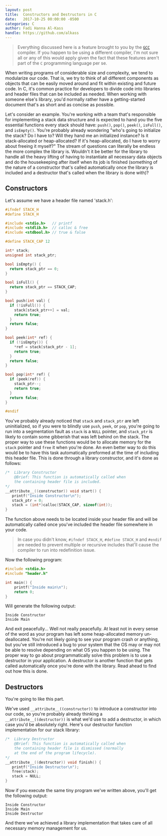 ```yaml
---
layout: post
title:  Constructors and Destructors in C
date:   2017-10-25 00:00:00 -0500
categories: C
author: Fadi Hanna Al-Kass
handle: https://github.com/alkass
---
```


> Everything discussed here is a feature brought to you by the [`GCC`](https://gcc.gnu.org/) compiler. If you happen to be using a different compiler, I'm not sure all or any of this would apply given the fact that these features aren't part of the `C` programming language per se.

When writing programs of considerable size and complexity, we tend to modularize our code. That is, we try to think of all different components as objects that can be easily moved around and fit within existing and future code. In C, it's common practice for developers to divide code into libraries and header files that can be included as needed. When working with someone else's library, you'd normally rather have a getting-started document that's as short and as concise as possible.

Let's consider an example. You're working with a team that's responsible for implementing a stack data structure and is expected to hand you the five essential functions every stack should have: `push()`, `pop()`, `peek()`, `isFull()`, and `isEmpty()`. You're probably already wondering "who's going to initialize the stack? Do I have to? Will they hand me an initialized instance? Is it stack-allocated or heap-allocated? If it's heap-allocated, do I have to worry about freeing it myself?" The stream of questions can literally be endless the more complex the library is. Wouldn't it be better for the library to handle all the heavy lifting of having to instantiate all necessary data objects and do the housekeeping after itself when its job is finished (something of the nature of a constructor that's called automatically once the library is included and a destructor that's called when the library is done with)?

## Constructors

Let's assume we have a header file named 'stack.h':

```c
#ifndef STACK_H
#define STACK_H

#include <stdio.h>   // printf
#include <stdlib.h>  // calloc & free
#include <stdbool.h> // true & false

#define STACK_CAP 12

int* stack;
unsigned int stack_ptr;

bool isEmpty() {
  return stack_ptr == 0;
}

bool isFull() {
  return stack_ptr == STACK_CAP;
}

bool push(int val) {
  if (!isFull()) {
    stack[stack_ptr++] = val;
    return true;
  }
  return false;
}

bool peek(int* ref) {
  if (!isEmpty()) {
    *ref = stack[stack_ptr - 1];
    return true;
  }
  return false;
}

bool pop(int* ref) {
  if (peek(ref)) {
    stack_ptr--;
    return true;
  }
  return false;
}

#endif
```

You've probably already noticed that `stack` and `stack_ptr` are left uninitialized, so if you were to blindly use `push`, `peek`, or `pop`, you're going to run into a segmentation fault as `stack` is a `NULL` pointer, and `stack_ptr` is likely to contain some gibberish that was left behind on the stack. The proper way to use these functions would be to allocate memory for the `stack` pointer and `free` it when you're done. An even better way to do this would be to have this task automatically preformed at the time of including this header file. This is done through a library constructor, and it's done as follows:

```c
/*  Library Constructor
    @Brief: This function is automatically called when
    the containing header file is included.
*/
__attribute__((constructor)) void start() {
   printf("Inside Constructor\n");
   stack_ptr = 0;
   stack = (int*)calloc(STACK_CAP, sizeof(int));
}
```

The function above needs to be located inside your header file and will be automatically called once you've included the header file somewhere in your code.

> In case you didn't know, `#ifndef STACK_H`, `#define STACK_H` and `#endif` are needed to prevent multiple or recursive includes that'll cause the compiler to run into redefinition issue.

Now the following program:

```c
#include <stdio.h>
#include "header.h"

int main() {
    printf("Inside main\n");
    return 0;
}
```


Will generate the following output:

```
Inside Constructor
Inside Main
```

And exit peacefully... Well not really peacefully. At least not in every sense of the word as your program has left some heap-allocated memory un-deallocated. You're not likely going to see your program crash or anything, but you've still introduced a bug to your system that the OS may or may not be able to resolve depending on what OS you happen to be using. The proper way to go about programmatically solve this problem is to use a destructor in your application. A destructor is another function that gets called automatically once you're done with the library. Read ahead to find out how this is done.

## Destructors

You're going to like this part.

We've used `__attribute__((constructor))` to introduce a constructor into our code, so you're probably already thinking a `__attribute__((destructor))` is what we'd use to add a destructor, in which case you'd be absolutely right. Here's our destructor function implementation for our stack library:

```c
/*  Library Destructor
    @Brief: This function is automatically called when
    the containing header file is dismissed (normally
    at the end of the program lifecycle).
*/
__attribute__((destructor)) void finish() {
   printf("Inside Destructor\n");
   free(stack);
   stack = NULL;
}
```

Now if you execute the same tiny program we've written above, you'll get the following output:

```
Inside Constructor
Inside Main
Inside Destructor
```

And there we've achieved a library implementation that takes care of all necessary memory management for us.